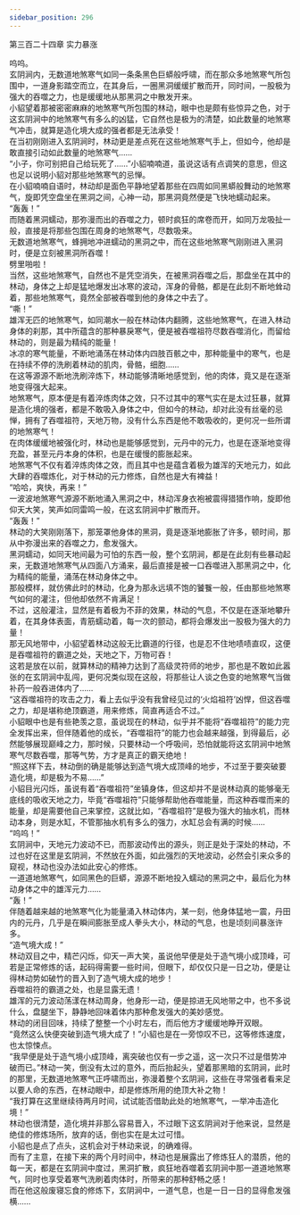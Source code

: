 ```yaml
---
sidebar_position: 296
---
```

 第三百二十四章 实力暴涨


呜呜。  
玄阴涧内，无数道地煞寒气如同一条条黑色巨蟒般呼啸，而在那众多地煞寒气所包围中，一道身影踏空而立，在其身后，一圈黑洞缓缓扩散而开，同时间，一股极为强大的吞噬之力，也是缓缓地从那黑洞之中散发开来。  
小貂望着那被密密麻麻的地煞寒气所包围的林动，眼中也是颇有些惊异之色，对于这玄阴涧中的地煞寒气有多么的凶猛，它自然也是极为的清楚，如此数量的地煞寒气冲击，就算是造化境大成的强者都是无法承受！  
在当初刚刚进入玄阴涧时，林动更是差点死在这些地煞寒气手上，但如今，他却是敢直接引动如此数量的地煞寒气……  
“小子，你可别把自己给玩死了……”小貂喃喃道，虽说这话有点调笑的意思，但这也足以说明小貂对那些地煞寒气的忌惮。  
在小貂喃喃自语时，林动却是面色平静地望着那些在四周如同黑蟒般舞动的地煞寒气，旋即凭空盘坐在黑洞之间，心神一动，那黑洞竟然便是飞快地蠕动起来。  
“轰轰！”  
而随着黑洞蠕动，那弥漫而出的吞噬之力，顿时疯狂的席卷而开，如同万龙吸扯一般，直接是将那些包围在周身的地煞寒气，尽数吸来。  
无数道地煞寒气，蜂拥地冲进蠕动的黑洞之中，而在这些地煞寒气刚刚进入黑洞时，便是立刻被黑洞所吞噬！  
劈里啪啦！  
当然，这些地煞寒气，自然也不是凭空消失，在被黑洞吞噬之后，那盘坐在其中的林动，身体之上却是猛地爆发出冰寒的波动，浑身的骨骼，都是在此刻不断地耸动着，那些地煞寒气，竟然全部被吞噬到他的身体之中去了。  
“嘶！”  
雄浑无匹的地煞寒气，如同潮水一般在林动体内翻腾，这些地煞寒气，在进入林动身体的刹那，其中所蕴含的那种暴戾寒气，便是被吞噬祖符尽数吞噬消化，而留给林动的，则是最为精纯的能量！  
冰凉的寒气能量，不断地涌荡在林动体内四肢百骸之中，那种能量中的寒气，也是在持续不停的洗刷着林动的肌肉，骨骼，细胞……  
在这等源源不断地洗刷淬炼下，林动能够清晰地感觉到，他的肉体，竟又是在逐渐地变得强大起来。  
地煞寒气，原本便是有着淬炼肉体之效，只不过其中的寒气实在是太过狂暴，就算是造化境的强者，都是不敢吸入身体之中，但如今的林动，却对此没有丝毫的忌惮，拥有了吞噬祖符，天地万物，没有什么东西是他不敢吸收的，更何况一些所谓的地煞寒气！  
在肉体缓缓地被强化时，林动也是能够感觉到，元丹中的元力，也是在逐渐地变得充盈，甚至元丹本身的体积，也是在缓慢的膨胀起来。  
地煞寒气不仅有着淬炼肉体之效，而且其中也是蕴含着极为雄浑的天地元力，如此大肆的吞噬炼化，对于林动的元力修炼，自然也是大有裨益！  
“哈哈，爽快，再来！”  
一波波地煞寒气源源不断地涌入黑洞之中，林动浑身衣袍被震得猎猎作响，旋即他仰天大笑，笑声如同雷鸣一般，在这玄阴涧中扩散而开。  
“轰轰！”  
林动的大笑刚刚落下，那笼罩他身体的黑洞，竟是逐渐地膨胀了许多，顿时间，那从中弥漫出来的吞噬之力，愈发强大。  
黑洞蠕动，如同天地间最为可怕的东西一般，整个玄阴涧，都是在此刻有些暴动起来，无数道地煞寒气从四面八方涌来，最后直接是被一口吞噬进入那黑洞之中，化为精纯的能量，涌荡在林动身体之中。  
那般模样，就仿佛此时的林动，化身为那永远填不饱的饕餮一般，任由那些地煞寒气如何的灌注，但他却依然不肯满足！  
不过，这般灌注，显然是有着极为不菲的效果，林动的气息，不仅是在逐渐地攀升着，在其身体表面，青筋蠕动着，每一次的颤动，都将会爆发出一股极为强大的力量！  
那无风地带中，小貂望着林动这般无比霸道的行径，也是忍不住地啧啧直叹，这便是吞噬祖符的霸道之处，天地之下，万物可吞！  
这若是放在以前，就算林动的精神力达到了高级灵符师的地步，那也是不敢如此嚣张的在玄阴涧中乱闯，更何况类似现在这般，将那些让人谈之色变的地煞寒气当做补药一般吞进体内了……  
“这吞噬祖符的攻击之力，看上去似乎没有我曾经见过的‘火焰祖符’凶悍，但这吞噬之力，却是堪称绝顶霸道，用来修炼，简直再适合不过。”  
小貂眼中也是有些艳羡之意，虽说现在的林动，似乎并不能将“吞噬祖符”的能力完全发挥出来，但伴随着他的成长，“吞噬祖符”的能力也会越来越强，到得最后，必然能够展现巅峰之力，那时候，只要林动一个呼吸间，恐怕就能将这玄阴涧中地煞寒气尽数吞噬，那等气势，方才是真正的霸天绝地！  
“照这样下去，林动倒的确是能够达到造气境大成顶峰的地步，不过至于要突破要造化境，却是极为不易……”  
小貂目光闪烁，虽说有着“吞噬祖符”坐镇身体，但这却并不是说林动真的能够毫无底线的吸收天地之力，毕竟“吞噬祖符”只能够帮助他吞噬能量，而这种吞噬而来的能量，却是需要他自己来掌控，这就比如，“吞噬祖符”是极为强大的抽水机，而林动本身，则是水缸，不管那抽水机有多么的强力，水缸总会有满的时候……  
“呜呜！”  
玄阴涧中，天地元力波动不已，而那波动传出的源头，则正是处于深处的林动，不过也好在这里是玄阴涧，不然放在外面，如此强烈的天地波动，必然会引来众多的窥视，林动也没办法如此安心的修炼。  
一道道地煞寒气，如同黑色的巨蟒，源源不断地投入蠕动的黑洞之中，最后化为林动身体之中的雄浑元力……  
“轰！”  
伴随着越来越的地煞寒气化为能量涌入林动体内，某一刻，他身体猛地一震，丹田内的元丹，几乎是在瞬间膨胀至成人拳头大小，林动的气息，也是顷刻间暴涨许多。  
“造气境大成！”  
林动双目之中，精芒闪烁，仰天一声大笑，虽说他早便是处于造气境小成顶峰，可若是正常修炼的话，起码得需要一些时间，但眼下，却仅仅只是一日之功，便是让得林动势如破竹的晋入到了造气境大成的地步！  
吞噬祖符的霸道之处，也是显露无遗！  
雄浑的元力波动荡漾在林动周身，他身形一动，便是掠进无风地带之中，也不多说什么，盘腿坐下，静静地回味着体内那种愈发强大的美妙感觉。  
林动的闭目回味，持续了整整一个小时左右，而后他方才缓缓地睁开双眼。  
“竟然这么快便突破到造气境大成了！”小貂也是在一旁惊叹不已，这等修炼速度，也太惊悚点。  
“我早便是处于造气境小成顶峰，离突破也仅有一步之遥，这一次只不过是借势冲破而已。”林动一笑，倒没有太过的意外，而后抬起头，望着那黑暗的玄阴涧，此时的那里，无数道地煞寒气正呼啸而出，弥漫着整个玄阴涧，这些在寻常强者看来足以要人命的东西，在林动眼中，却是修炼所用的绝顶大补之物！  
“我打算在这里继续待两月时间，试试能否借助此处的地煞寒气，一举冲击造化境！”  
林动也很清楚，造化境并非那么容易晋入，不过眼下这玄阴涧对于他来说，显然是绝佳的修炼场所，放弃的话，倒也实在是太过可惜。  
小貂也是点了点头，这机会对于林动来说，的确难得。  
而有了主意，在接下来的两个月时间中，林动也是展露出了修炼狂人的潜质，他的每一天，都是在玄阴涧中度过，黑洞扩散，疯狂地吞噬着玄阴涧中那一道道地煞寒气，同时也享受着寒气洗刷着肉体时，所带来的那种舒畅之感！  
而在他这般废寝忘食的修炼下，玄阴涧中，一道气息，也是一日一日的显得愈发强横……  
  
  
